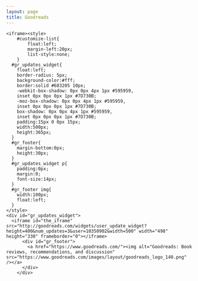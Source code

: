 ```yaml
---
layout: page
title: Goodreads
---
```

	<iframe><style>
		#customize-list{
			float:left;
			margin-left:20px;
			list-style:none;
		}
	  #gr_updates_widget{
		float:left;
		border-radius: 5px;
		background-color:#fff;
		border:solid #683205 10px;
		-webkit-box-shadow: 0px 0px 4px 1px #595959,
		inset 0px 0px 0px 1px #7D730B;
		-moz-box-shadow: 0px 0px 4px 1px #595959,
		inset 0px 0px 0px 1px #7D730B;
		box-shadow: 0px 0px 4px 1px #595959,
		inset 0px 0px 0px 1px #7D730B;
		padding:15px 0 0px 15px;
		width:500px;
		height:365px;
	  }
	  #gr_footer{
		margin-bottom:0px;
		height:30px;
	  }
	  #gr_updates_widget p{
		padding:0px;
		margin:0;
		font-size:14px;
	  }
	  #gr_footer img{
		width:100px;
		float:left;
	  }
	</style>
	<div id="gr_updates_widget">
	  <iframe id="the_iframe" src="http://goodreads.com/widgets/user_update_widget?height=400&num_updates=3&user=10350902&width=500" width="498" height="330" frameborder="0"></iframe>
          <div id="gr_footer">
            <a href="https://www.goodreads.com/"><img alt="Goodreads: Book reviews, recommendations, and discussion" src="https://www.goodreads.com/images/layout/goodreads_logo_140.png" /></a>
          </div>
        </div>
</iframe>
